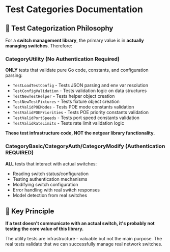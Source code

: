 # Test Categories Documentation

## 🎯 **Test Categorization Philosophy**

For a **switch management library**, the primary value is in **actually managing switches**. Therefore:

### **CategoryUtility (No Authentication Required)**
**ONLY** tests that validate pure Go code, constants, and configuration parsing:
- `TestLoadTestConfig` - Tests JSON parsing and env var resolution
- `TestConfigValidation` - Tests validation logic on data structures
- `TestNewTestHelper` - Tests helper object creation
- `TestNewTestFixtures` - Tests fixture object creation
- `TestValidPOEModes` - Tests POE mode constants validation
- `TestValidPOEPriorities` - Tests POE priority constants validation
- `TestValidPortSpeeds` - Tests port speed constants validation
- `TestValidRateLimits` - Tests rate limit validation logic

**These test infrastructure code, NOT the netgear library functionality.**

### **CategoryBasic/CategoryAuth/CategoryModify (Authentication REQUIRED)**
**ALL** tests that interact with actual switches:
- Reading switch status/configuration
- Testing authentication mechanisms
- Modifying switch configuration
- Error handling with real switch responses
- Model detection from real switches

## 🚨 **Key Principle**
**If a test doesn't communicate with an actual switch, it's probably not testing the core value of this library.**

The utility tests are infrastructure - valuable but not the main purpose. The real tests validate that we can successfully manage real network switches.